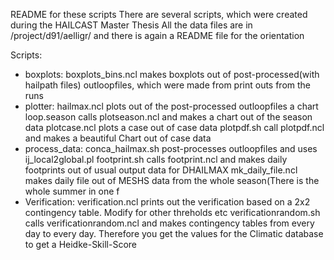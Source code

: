 README for these scripts
There are several scripts, which were created during the HAILCAST Master Thesis
All the data files are in /project/d91/aelligr/ and there is again a README file for the orientation

Scripts:
- boxplots: 
   boxplots_bins.ncl makes boxplots out of post-processed(with hailpath files) outloopfiles, which were made from print outs from the runs
- plotter: 
   hailmax.ncl plots out of the post-processed outloopfiles a chart
   loop.season calls plotseason.ncl and makes a chart out of the season data
   plotcase.ncl plots a case out of case data
   plotpdf.sh call plotpdf.ncl and makes a beautiful Chart out of case data
- process_data: 
   conca_hailmax.sh post-processes outloopfiles and uses ij_local2global.pl
   footprint.sh calls footprint.ncl and makes daily footprints out of usual output data for DHAILMAX
   mk_daily_file.ncl makes daily file out of MESHS data from the whole season(There is the whole summer in one f
- Verification:
   verification.ncl prints out the verification based on a 2x2 contingency table. Modify for other threholds etc
   verificationrandom.sh calls verificationrandom.ncl and makes contingency tables from every day to every day. Therefore you get the values for the Climatic database to get a Heidke-Skill-Score

